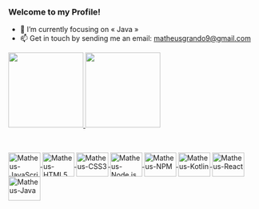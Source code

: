 ### Welcome to my Profile!

- 🌱 I’m currently focusing on « Java » <br>
- 📫 Get in touch by sending me an email: matheusgrando9@gmail.com

<div>
  <a href="https://github.com/matheusgrando">
  <img height="150em" src="https://github-readme-stats.vercel.app/api?username=matheusgrando&show_icons=true&theme=dracula&border_color=f5f8fd"/>
  <img height="150em" src="https://github-readme-stats.vercel.app/api/top-langs/?username=matheusgrando&layout=compact&theme=dracula&border_color=f5f8fd"/>
</div>

##

<div style="display: inline_block"><br>
  <img align="center" alt="Matheus-JavaScript" height="48" width="64" src="https://cdn.jsdelivr.net/gh/devicons/devicon@latest/icons/javascript/javascript-plain.svg">
  <img align="center" alt="Matheus-HTML5" height="48" width="64" src="https://cdn.jsdelivr.net/gh/devicons/devicon/icons/html5/html5-original.svg">
  <img align="center" alt="Matheus-CSS3" height="48" width="64" src="https://cdn.jsdelivr.net/gh/devicons/devicon/icons/css3/css3-original.svg">
  <img align="center" alt="Matheus-Node.js" height="48" width="64" src="https://cdn.jsdelivr.net/gh/devicons/devicon@latest/icons/nodejs/nodejs-original-wordmark.svg">
  <img align="center" alt="Matheus-NPM" height="48" width="64" src="https://cdn.jsdelivr.net/gh/devicons/devicon/icons/npm/npm-original-wordmark.svg">
  <img align="center" alt="Matheus-Kotlin" height="48" width="64" src="https://cdn.jsdelivr.net/gh/devicons/devicon@latest/icons/kotlin/kotlin-original.svg">
  <img align="center" alt="Matheus-React" height="48" width="64" src="https://cdn.jsdelivr.net/gh/devicons/devicon/icons/react/react-original.svg">
  <img align="center" alt="Matheus-Java" height="48" width="64" src="https://cdn.jsdelivr.net/gh/devicons/devicon/icons/java/java-original-wordmark.svg">
</div>
